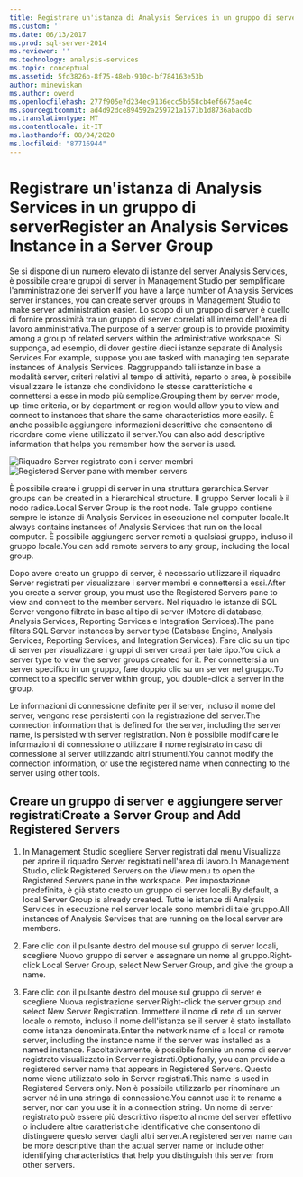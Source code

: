 ```yaml
---
title: Registrare un'istanza di Analysis Services in un gruppo di server | Microsoft Docs
ms.custom: ''
ms.date: 06/13/2017
ms.prod: sql-server-2014
ms.reviewer: ''
ms.technology: analysis-services
ms.topic: conceptual
ms.assetid: 5fd3826b-8f75-48eb-910c-bf784163e53b
author: minewiskan
ms.author: owend
ms.openlocfilehash: 277f905e7d234ec9136ecc5b658cb4ef6675ae4c
ms.sourcegitcommit: ad4d92dce894592a259721a1571b1d8736abacdb
ms.translationtype: MT
ms.contentlocale: it-IT
ms.lasthandoff: 08/04/2020
ms.locfileid: "87716944"
---
```

# <a name="register-an-analysis-services-instance-in-a-server-group"></a><span data-ttu-id="cdf0a-102">Registrare un'istanza di Analysis Services in un gruppo di server</span><span class="sxs-lookup"><span data-stu-id="cdf0a-102">Register an Analysis Services Instance in a Server Group</span></span>
  <span data-ttu-id="cdf0a-103">Se si dispone di un numero elevato di istanze del server Analysis Services, è possibile creare gruppi di server in Management Studio per semplificare l'amministrazione dei server.</span><span class="sxs-lookup"><span data-stu-id="cdf0a-103">If you have a large number of Analysis Services server instances, you can create server groups in Management Studio to make server administration easier.</span></span> <span data-ttu-id="cdf0a-104">Lo scopo di un gruppo di server è quello di fornire prossimità tra un gruppo di server correlati all'interno dell'area di lavoro amministrativa.</span><span class="sxs-lookup"><span data-stu-id="cdf0a-104">The purpose of a server group is to provide proximity among a group of related servers within the administrative workspace.</span></span> <span data-ttu-id="cdf0a-105">Si supponga, ad esempio, di dover gestire dieci istanze separate di Analysis Services.</span><span class="sxs-lookup"><span data-stu-id="cdf0a-105">For example, suppose you are tasked with managing ten separate instances of Analysis Services.</span></span> <span data-ttu-id="cdf0a-106">Raggruppando tali istanze in base a modalità server, criteri relativi al tempo di attività, reparto o area, è possibile visualizzare le istanze che condividono le stesse caratteristiche e connettersi a esse in modo più semplice.</span><span class="sxs-lookup"><span data-stu-id="cdf0a-106">Grouping them by server mode, up-time criteria, or by department or region would allow you to view and connect to instances that share the same characteristics more easily.</span></span> <span data-ttu-id="cdf0a-107">È anche possibile aggiungere informazioni descrittive che consentono di ricordare come viene utilizzato il server.</span><span class="sxs-lookup"><span data-stu-id="cdf0a-107">You can also add descriptive information that helps you remember how the server is used.</span></span>

 <span data-ttu-id="cdf0a-108">![Riquadro Server registrato con i server membri](../media/ssas-ssms-registerserver.gif "Riquadro Server registrato con i server membri")</span><span class="sxs-lookup"><span data-stu-id="cdf0a-108">![Registered Server pane with member servers](../media/ssas-ssms-registerserver.gif "Registered Server pane with member servers")</span></span>

 <span data-ttu-id="cdf0a-109">È possibile creare i gruppi di server in una struttura gerarchica.</span><span class="sxs-lookup"><span data-stu-id="cdf0a-109">Server groups can be created in a hierarchical structure.</span></span> <span data-ttu-id="cdf0a-110">Il gruppo Server locali è il nodo radice.</span><span class="sxs-lookup"><span data-stu-id="cdf0a-110">Local Server Group is the root node.</span></span> <span data-ttu-id="cdf0a-111">Tale gruppo contiene sempre le istanze di Analysis Services in esecuzione nel computer locale.</span><span class="sxs-lookup"><span data-stu-id="cdf0a-111">It always contains instances of Analysis Services that run on the local computer.</span></span> <span data-ttu-id="cdf0a-112">È possibile aggiungere server remoti a qualsiasi gruppo, incluso il gruppo locale.</span><span class="sxs-lookup"><span data-stu-id="cdf0a-112">You can add remote servers to any group, including the local group.</span></span>

 <span data-ttu-id="cdf0a-113">Dopo avere creato un gruppo di server, è necessario utilizzare il riquadro Server registrati per visualizzare i server membri e connettersi a essi.</span><span class="sxs-lookup"><span data-stu-id="cdf0a-113">After you create a server group, you must use the Registered Servers pane to view and connect to the member servers.</span></span> <span data-ttu-id="cdf0a-114">Nel riquadro le istanze di SQL Server vengono filtrate in base al tipo di server (Motore di database, Analysis Services, Reporting Services e Integration Services).</span><span class="sxs-lookup"><span data-stu-id="cdf0a-114">The pane filters SQL Server instances by server type (Database Engine, Analysis Services, Reporting Services, and Integration Services).</span></span> <span data-ttu-id="cdf0a-115">Fare clic su un tipo di server per visualizzare i gruppi di server creati per tale tipo.</span><span class="sxs-lookup"><span data-stu-id="cdf0a-115">You click a server type to view the server groups created for it.</span></span> <span data-ttu-id="cdf0a-116">Per connettersi a un server specifico in un gruppo, fare doppio clic su un server nel gruppo.</span><span class="sxs-lookup"><span data-stu-id="cdf0a-116">To connect to a specific server within group, you double-click a server in the group.</span></span>

 <span data-ttu-id="cdf0a-117">Le informazioni di connessione definite per il server, incluso il nome del server, vengono rese persistenti con la registrazione del server.</span><span class="sxs-lookup"><span data-stu-id="cdf0a-117">The connection information that is defined for the server, including the server name, is persisted with server registration.</span></span> <span data-ttu-id="cdf0a-118">Non è possibile modificare le informazioni di connessione o utilizzare il nome registrato in caso di connessione al server utilizzando altri strumenti.</span><span class="sxs-lookup"><span data-stu-id="cdf0a-118">You cannot modify the connection information, or use the registered name when connecting to the server using other tools.</span></span>

## <a name="create-a-server-group-and-add-registered-servers"></a><span data-ttu-id="cdf0a-119">Creare un gruppo di server e aggiungere server registrati</span><span class="sxs-lookup"><span data-stu-id="cdf0a-119">Create a Server Group and Add Registered Servers</span></span>

1.  <span data-ttu-id="cdf0a-120">In Management Studio scegliere Server registrati dal menu Visualizza per aprire il riquadro Server registrati nell'area di lavoro.</span><span class="sxs-lookup"><span data-stu-id="cdf0a-120">In Management Studio, click Registered Servers on the View menu to open the Registered Servers pane in the workspace.</span></span> <span data-ttu-id="cdf0a-121">Per impostazione predefinita, è già stato creato un gruppo di server locali.</span><span class="sxs-lookup"><span data-stu-id="cdf0a-121">By default, a local Server Group is already created.</span></span> <span data-ttu-id="cdf0a-122">Tutte le istanze di Analysis Services in esecuzione nel server locale sono membri di tale gruppo.</span><span class="sxs-lookup"><span data-stu-id="cdf0a-122">All instances of Analysis Services that are running on the local server are members.</span></span>

2.  <span data-ttu-id="cdf0a-123">Fare clic con il pulsante destro del mouse sul gruppo di server locali, scegliere Nuovo gruppo di server e assegnare un nome al gruppo.</span><span class="sxs-lookup"><span data-stu-id="cdf0a-123">Right-click Local Server Group, select New Server Group, and give the group a name.</span></span>

3.  <span data-ttu-id="cdf0a-124">Fare clic con il pulsante destro del mouse sul gruppo di server e scegliere Nuova registrazione server.</span><span class="sxs-lookup"><span data-stu-id="cdf0a-124">Right-click the server group and select New Server Registration.</span></span> <span data-ttu-id="cdf0a-125">Immettere il nome di rete di un server locale o remoto, incluso il nome dell'istanza se il server è stato installato come istanza denominata.</span><span class="sxs-lookup"><span data-stu-id="cdf0a-125">Enter the network name of a local or remote server, including the instance name if the server was installed as a named instance.</span></span> <span data-ttu-id="cdf0a-126">Facoltativamente, è possibile fornire un nome di server registrato visualizzato in Server registrati.</span><span class="sxs-lookup"><span data-stu-id="cdf0a-126">Optionally, you can provide a registered server name that appears in Registered Servers.</span></span> <span data-ttu-id="cdf0a-127">Questo nome viene utilizzato solo in Server registrati.</span><span class="sxs-lookup"><span data-stu-id="cdf0a-127">This name is used in Registered Servers only.</span></span> <span data-ttu-id="cdf0a-128">Non è possibile utilizzarlo per rinominare un server né in una stringa di connessione.</span><span class="sxs-lookup"><span data-stu-id="cdf0a-128">You cannot use it to rename a server, nor can you use it in a connection string.</span></span> <span data-ttu-id="cdf0a-129">Un nome di server registrato può essere più descrittivo rispetto al nome del server effettivo o includere altre caratteristiche identificative che consentono di distinguere questo server dagli altri server.</span><span class="sxs-lookup"><span data-stu-id="cdf0a-129">A registered server name can be more descriptive than the actual server name or include other identifying characteristics that help you distinguish this server from other servers.</span></span>


